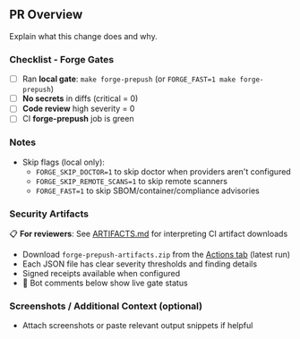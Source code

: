 ## PR Overview

Explain what this change does and why.

### Checklist - Forge Gates

- [ ] Ran **local gate**: `make forge-prepush` (or `FORGE_FAST=1 make forge-prepush`)
- [ ] **No secrets** in diffs (critical = 0)
- [ ] **Code review** high severity = 0
- [ ] CI **forge-prepush** job is green

### Notes

- Skip flags (local only):
  - `FORGE_SKIP_DOCTOR=1` to skip doctor when providers aren't configured
  - `FORGE_SKIP_REMOTE_SCANS=1` to skip remote scanners
  - `FORGE_FAST=1` to skip SBOM/container/compliance advisories

### Security Artifacts

📋 **For reviewers**: See [ARTIFACTS.md](../ARTIFACTS.md) for interpreting CI artifact downloads

- Download `forge-prepush-artifacts.zip` from the [Actions tab](../../actions) (latest run)
- Each JSON file has clear severity thresholds and finding details
- Signed receipts available when configured
- 🤖 Bot comments below show live gate status

### Screenshots / Additional Context (optional)

- Attach screenshots or paste relevant output snippets if helpful
